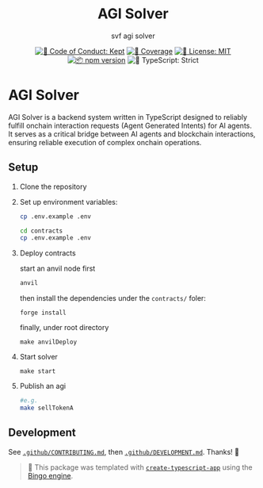 <h1 align="center">AGI Solver</h1>

<p align="center">svf agi solver</p>

<p align="center">
	<a href="https://github.com/Semantic-Layer/svf-agi-solver-internal/blob/main/.github/CODE_OF_CONDUCT.md" target="_blank"><img alt="🤝 Code of Conduct: Kept" src="https://img.shields.io/badge/%F0%9F%A4%9D_code_of_conduct-kept-21bb42" /></a>
	<a href="https://codecov.io/gh/Semantic-Layer/svf-agi-solver-internal" target="_blank"><img alt="🧪 Coverage" src="https://img.shields.io/codecov/c/github/Semantic-Layer/svf-agi-solver-internal?label=%F0%9F%A7%AA%20coverage" /></a>
	<a href="https://github.com/Semantic-Layer/svf-agi-solver-internal/blob/main/LICENSE.md" target="_blank"><img alt="📝 License: MIT" src="https://img.shields.io/badge/%F0%9F%93%9D_license-MIT-21bb42.svg"></a>
	<a href="http://npmjs.com/package/svf-agi-solver-internal"><img alt="📦 npm version" src="https://img.shields.io/npm/v/svf-agi-solver-internal?color=21bb42&label=%F0%9F%93%A6%20npm" /></a>
	<img alt="💪 TypeScript: Strict" src="https://img.shields.io/badge/%F0%9F%92%AA_typescript-strict-21bb42.svg" />
</p>

# AGI Solver

AGI Solver is a backend system written in TypeScript designed to reliably fulfill onchain interaction requests (Agent Generated Intents) for AI agents. It serves as a critical bridge between AI agents and blockchain interactions, ensuring reliable execution of complex onchain operations.

## Setup

1. Clone the repository
2. Set up environment variables:

   ```bash
   cp .env.example .env
   ```

   ```bash
   cd contracts
   cp .env.example .env
   ```

3. Deploy contracts

   start an anvil node first

   ```bash
   anvil
   ```

   then install the dependencies under the `contracts/` foler:

   ```
   forge install
   ```

   finally, under root directory

   ```
   make anvilDeploy
   ```

4. Start solver
   ```
   make start
   ```
5. Publish an agi

   ```bash
   #e.g.
   make sellTokenA
   ```

## Development

See [`.github/CONTRIBUTING.md`](./.github/CONTRIBUTING.md), then [`.github/DEVELOPMENT.md`](./.github/DEVELOPMENT.md).
Thanks! 💖

<!-- You can remove this notice if you don't want it 🙂 no worries! -->

> 💝 This package was templated with [`create-typescript-app`](https://github.com/JoshuaKGoldberg/create-typescript-app) using the [Bingo engine](https://create.bingo).
